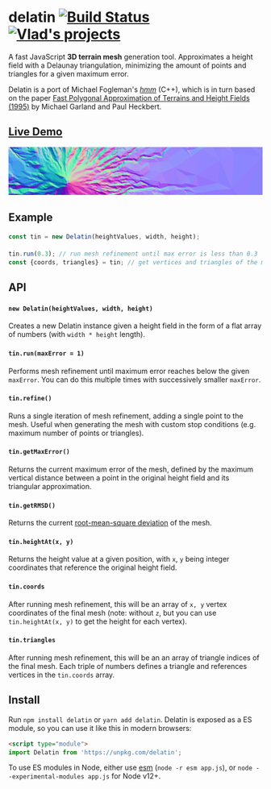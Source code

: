 # delatin [![Build Status](https://travis-ci.com/mapbox/delatin.svg?branch=master)](https://travis-ci.com/mapbox/delatin) [![Vlad's projects](https://img.shields.io/badge/simply-awesome-brightgreen.svg)](https://github.com/mourner/projects)

A fast JavaScript **3D terrain mesh** generation tool. Approximates a height field with a Delaunay triangulation, minimizing the amount of points and triangles for a given maximum error.

Delatin is a port of Michael Fogleman's [*hmm*](https://github.com/fogleman/hmm) (C++), which is in turn based on the paper [Fast Polygonal Approximation of Terrains and Height Fields (1995)](http://mgarland.org/files/papers/scape.pdf) by Michael Garland and Paul Heckbert.

## [Live Demo](https://mapbox.github.io/delatin/)

[![](delatin.png)](https://mapbox.github.io/delatin/)

## Example

```js
const tin = new Delatin(heightValues, width, height);

tin.run(0.3); // run mesh refinement until max error is less than 0.3
const {coords, triangles} = tin; // get vertices and triangles of the mesh
````

## API

#### `new Delatin(heightValues, width, height)`

Creates a new Delatin instance given a height field in the form of a flat array of numbers (with `width * height` length).

#### `tin.run(maxError = 1)`

Performs mesh refinement until maximum error reaches below the given `maxError`. You can do this multiple times with successively smaller `maxError`.

#### `tin.refine()`

Runs a single iteration of mesh refinement, adding a single point to the mesh. Useful when generating the mesh with custom stop conditions (e.g. maximum number of points or triangles).

#### `tin.getMaxError()`

Returns the current maximum error of the mesh, defined by the maximum vertical distance between a point in the original height field and its triangular approximation.

#### `tin.getRMSD()`

Returns the current [root-mean-square deviation](https://en.wikipedia.org/wiki/Root-mean-square_deviation) of the mesh.

#### `tin.heightAt(x, y)`

Returns the height value at a given position, with `x`, `y` being integer coordinates that reference the original height field.

#### `tin.coords`

After running mesh refinement, this will be an array of `x, y` vertex coordinates of the final mesh (note: without `z`, but you can use `tin.heightAt(x, y)` to get the height for each vertex).

#### `tin.triangles`

After running mesh refinement, this will be an an array of triangle indices of the final mesh. Each triple of numbers defines a triangle and references vertices in the `tin.coords` array.

## Install

Run `npm install delatin` or `yarn add delatin`. Delatin is exposed as a ES module, so you can use it like this in modern browsers:

```html
<script type="module">
import Delatin from 'https://unpkg.com/delatin';
```

To use ES modules in Node, either use [esm](https://github.com/standard-things/esm) (`node -r esm app.js`), or `node --experimental-modules app.js` for Node v12+.
